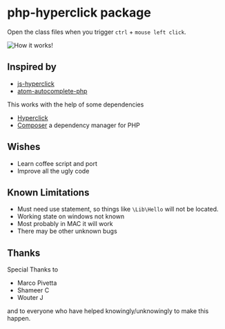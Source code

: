 # php-hyperclick package

Open the class files when you trigger `ctrl` + `mouse left click`.

![How it works!](https://cloud.githubusercontent.com/assets/120454/12533819/51b6cd44-c264-11e5-855c-ecd6437ca43d.gif)

## Inspired by

* [js-hyperclick](https://github.com/AsaAyers/js-hyperclick/)
* [atom-autocomplete-php](https://github.com/Peekmo/atom-autocomplete-php)

This works with the help of some dependencies

* [Hyperclick](https://atom.io/packages/hyperclick)
* [Composer](https://getcomposer.org) a dependency manager for PHP

## Wishes

* Learn coffee script and port
* Improve all the ugly code

## Known Limitations

* Must need use statement, so things like `\Lib\Hello` will not be located.
* Working state on windows not known
* Most probably in MAC it will work
* There may be other unknown bugs

## Thanks

Special Thanks to

* Marco Pivetta
* Shameer C
* Wouter J

and to everyone who have helped knowingly/unknowingly to make this happen.
